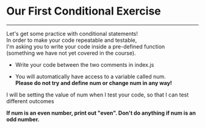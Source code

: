 # Our First Conditional Exercise

---

Let's get some practice with conditional statements! <br/>
In order to make your code repeatable and testable, <br/>
I'm asking you to write your code inside a pre-defined function <br/>
(something we have not yet covered in the course). <br/>

- Write your code between the two comments in index.js

- You will automatically have access to a variable called num.
  <br/>
  <strong> Please do not try and define num or change num in any way! </strong><br/>

I will be setting the value of num when I test your code, so that I can test different outcomes<br/>

<strong>If num is an even number, print out "even". Don't do anything if num is an odd number.</strong>
